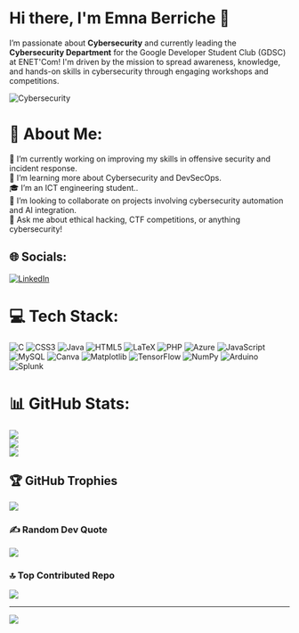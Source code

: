 # Hi there, I'm Emna Berriche 👋

I’m passionate about **Cybersecurity** and currently leading the **Cybersecurity Department** for the Google Developer Student Club (GDSC) at ENET'Com! I'm driven by the mission to spread awareness, knowledge, and hands-on skills in cybersecurity through engaging workshops and competitions.

![Cybersecurity](https://i.pinimg.com/originals/81/17/6f/81176fb8eb0611b28f28da98de221d5e.gif)
# 💫 About Me:
🔭 I’m currently working on improving my skills in offensive security and incident response.<br>🌱 I’m learning more about Cybersecurity and DevSecOps.<br>🎓 I’m an ICT engineering student..<br>👯 I’m looking to collaborate on projects involving cybersecurity automation and AI integration.<br>💬 Ask me about ethical hacking, CTF competitions, or anything cybersecurity!


## 🌐 Socials:
[![LinkedIn](https://img.shields.io/badge/LinkedIn-%230077B5.svg?logo=linkedin&logoColor=white)](https://linkedin.com/in/https://www.linkedin.com/in/emna-berriche/) 

# 💻 Tech Stack:
![C](https://img.shields.io/badge/c-%2300599C.svg?style=for-the-badge&logo=c&logoColor=white) ![CSS3](https://img.shields.io/badge/css3-%231572B6.svg?style=for-the-badge&logo=css3&logoColor=white) ![Java](https://img.shields.io/badge/java-%23ED8B00.svg?style=for-the-badge&logo=openjdk&logoColor=white) ![HTML5](https://img.shields.io/badge/html5-%23E34F26.svg?style=for-the-badge&logo=html5&logoColor=white) ![LaTeX](https://img.shields.io/badge/latex-%23008080.svg?style=for-the-badge&logo=latex&logoColor=white) ![PHP](https://img.shields.io/badge/php-%23777BB4.svg?style=for-the-badge&logo=php&logoColor=white) ![Azure](https://img.shields.io/badge/azure-%230072C6.svg?style=for-the-badge&logo=microsoftazure&logoColor=white) ![JavaScript](https://img.shields.io/badge/javascript-%23323330.svg?style=for-the-badge&logo=javascript&logoColor=%23F7DF1E) ![MySQL](https://img.shields.io/badge/mysql-4479A1.svg?style=for-the-badge&logo=mysql&logoColor=white) ![Canva](https://img.shields.io/badge/Canva-%2300C4CC.svg?style=for-the-badge&logo=Canva&logoColor=white) ![Matplotlib](https://img.shields.io/badge/Matplotlib-%23ffffff.svg?style=for-the-badge&logo=Matplotlib&logoColor=black) ![TensorFlow](https://img.shields.io/badge/TensorFlow-%23FF6F00.svg?style=for-the-badge&logo=TensorFlow&logoColor=white) ![NumPy](https://img.shields.io/badge/numpy-%23013243.svg?style=for-the-badge&logo=numpy&logoColor=white) ![Arduino](https://img.shields.io/badge/-Arduino-00979D?style=for-the-badge&logo=Arduino&logoColor=white) ![Splunk](https://img.shields.io/badge/splunk-%23000000.svg?style=for-the-badge&logo=splunk&logoColor=white)
# 📊 GitHub Stats:
![](https://github-readme-stats.vercel.app/api?username=EmnaBerriche&theme=dark&hide_border=false&include_all_commits=true&count_private=true)<br/>
![](https://github-readme-streak-stats.herokuapp.com/?user=EmnaBerriche&theme=dark&hide_border=false)<br/>
![](https://github-readme-stats.vercel.app/api/top-langs/?username=EmnaBerriche&theme=dark&hide_border=false&include_all_commits=true&count_private=true&layout=compact)

## 🏆 GitHub Trophies
![](https://github-profile-trophy.vercel.app/?username=EmnaBerriche&theme=radical&no-frame=false&no-bg=false&margin-w=4)

### ✍️ Random Dev Quote
![](https://quotes-github-readme.vercel.app/api?type=horizontal&theme=radical)

### 🔝 Top Contributed Repo
![](https://github-contributor-stats.vercel.app/api?username=EmnaBerriche&limit=5&theme=dark&combine_all_yearly_contributions=true)

---
[![](https://visitcount.itsvg.in/api?id=EmnaBerriche&icon=0&color=0)](https://visitcount.itsvg.in)

<!-- Proudly created with GPRM ( https://gprm.itsvg.in ) -->
